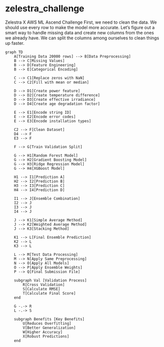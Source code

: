 # zelestra_challenge
 Zelestra X AWS ML Ascend Challenge
 First, we need to clean the data. We should use every row to make the model more accurate. Let’s figure out a smart way to handle missing data and create new columns from the ones we already have. We can split the columns among ourselves to clean things up faster.
``` mermaid
graph TD
    A[Training Data 20000 rows] --> B[Data Preprocessing]
    B --> C[Missing Values]
    B --> D[Feature Engineering]
    B --> E[Categorical Encoding]
    
    C --> C1[Replace zeros with NaN]
    C --> C2[Fill with mean or median]
    
    D --> D1[Create power feature]
    D --> D2[Create temperature difference]
    D --> D3[Create effective irradiance]
    D --> D4[Create age degradation factor]
    
    E --> E1[Encode string ID]
    E --> E2[Encode error codes]
    E --> E3[Encode installation types]
    
    C2 --> F[Clean Dataset]
    D4 --> F
    E3 --> F
    
    F --> G[Train Validation Split]
    
    G --> H1[Random Forest Model]
    G --> H2[Gradient Boosting Model]
    G --> H3[Ridge Regression Model]
    G --> H4[XGBoost Model]
    
    H1 --> I1[Prediction A]
    H2 --> I2[Prediction B]
    H3 --> I3[Prediction C]
    H4 --> I4[Prediction D]
    
    I1 --> J[Ensemble Combination]
    I2 --> J
    I3 --> J
    I4 --> J
    
    J --> K1[Simple Average Method]
    J --> K2[Weighted Average Method]
    J --> K3[Stacking Method]
    
    K1 --> L[Final Ensemble Prediction]
    K2 --> L
    K3 --> L
    
    L --> M[Test Data Processing]
    M --> N[Apply Same Preprocessing]
    N --> O[Apply All Models]
    O --> P[Apply Ensemble Weights]
    P --> Q[Final Submission File]
    
    subgraph Val [Validation Process]
        R[Cross Validation]
        S[Calculate RMSE]
        T[Calculate Final Score]
    end
    
    G -.-> R
    L -.-> S
    
    subgraph Benefits [Key Benefits]
        U[Reduces Overfitting]
        V[Better Generalization]
        W[Higher Accuracy]
        X[Robust Predictions]
    end
```
